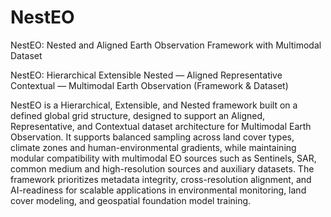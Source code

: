 # NestEO
NestEO: Nested and Aligned Earth Observation Framework with Multimodal Dataset

NestEO:
    Hierarchical
    Extensible
    Nested
    —
    Aligned
    Representative
    Contextual
    —
    Multimodal
    Earth
    Observation (Framework & Dataset)

NestEO is a Hierarchical, Extensible, and Nested framework built on a  defined global grid structure, designed to support an Aligned, Representative, and Contextual dataset architecture for Multimodal Earth Observation. It supports balanced sampling across land cover types, climate zones and human-environmental gradients, while maintaining modular compatibility with multimodal EO sources such as Sentinels, SAR, common medium and high-resolution sources and auxiliary datasets. The framework prioritizes metadata integrity, cross-resolution alignment, and AI-readiness for scalable applications in environmental monitoring, land cover modeling, and geospatial foundation model training.